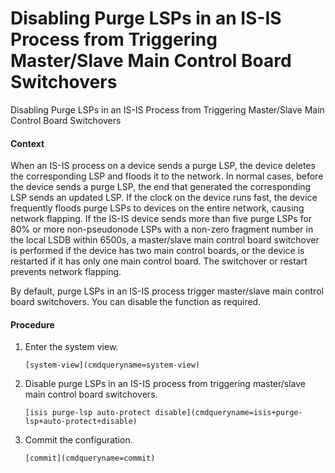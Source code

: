 Disabling Purge LSPs in an IS-IS Process from Triggering Master/Slave Main Control Board Switchovers
====================================================================================================

Disabling Purge LSPs in an IS-IS Process from Triggering Master/Slave Main Control Board Switchovers

#### Context

When an IS-IS process on a device sends a purge LSP, the device deletes the corresponding LSP and floods it to the network. In normal cases, before the device sends a purge LSP, the end that generated the corresponding LSP sends an updated LSP. If the clock on the device runs fast, the device frequently floods purge LSPs to devices on the entire network, causing network flapping. If the IS-IS device sends more than five purge LSPs for 80% or more non-pseudonode LSPs with a non-zero fragment number in the local LSDB within 6500s, a master/slave main control board switchover is performed if the device has two main control boards, or the device is restarted if it has only one main control board. The switchover or restart prevents network flapping.

By default, purge LSPs in an IS-IS process trigger master/slave main control board switchovers. You can disable the function as required.


#### Procedure

1. Enter the system view.
   
   
   ```
   [system-view](cmdqueryname=system-view)
   ```
2. Disable purge LSPs in an IS-IS process from triggering master/slave main control board switchovers.
   
   
   ```
   [isis purge-lsp auto-protect disable](cmdqueryname=isis+purge-lsp+auto-protect+disable)
   ```
3. Commit the configuration.
   
   
   ```
   [commit](cmdqueryname=commit)
   ```